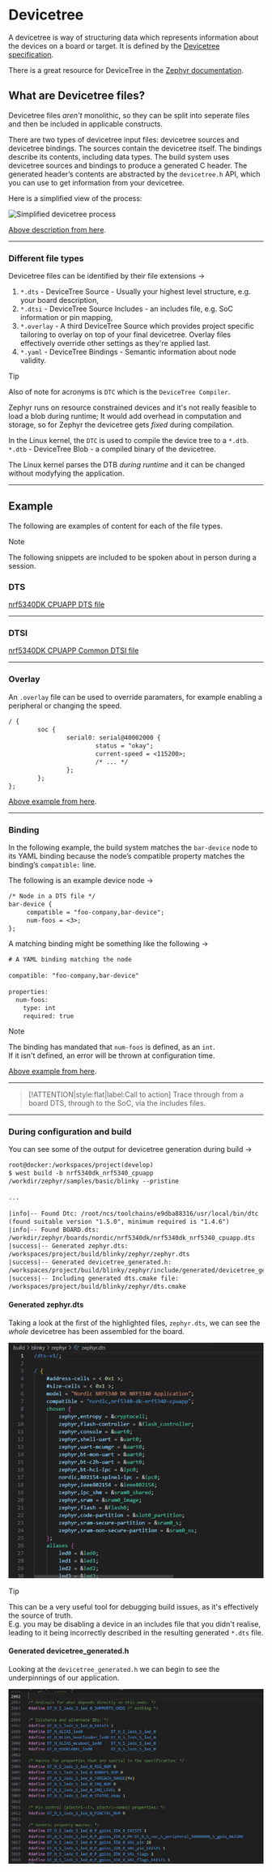 # Devicetree

A devicetree is way of structuring data which represents information about the devices on a board or target. It is defined by the [Devicetree specification](https://www.devicetree.org/).

There is a great resource for DeviceTree in the [Zephyr documentation](https://docs.zephyrproject.org/latest/build/dts/intro-scope-purpose.html).

## What are Devicetree files?

Devicetree files *aren't* monolithic, so they can be split into seperate files and then be included in applicable constructs.

There are two types of devicetree input files: devicetree sources and devicetree bindings. The sources contain the devicetree itself. The bindings describe its contents, including data types. The build system uses devicetree sources and bindings to produce a generated C header. The generated header’s contents are abstracted by the `devicetree.h` API, which you can use to get information from your devicetree.

Here is a simplified view of the process:

![Simplified devicetree process](https://docs.zephyrproject.org/latest/_images/zephyr_dt_build_flow.png)

[Above description from here](https://docs.zephyrproject.org/latest/build/dts/intro-scope-purpose.html).

---

### Different file types

Devicetree files can be identified by their file extensions ->

1. `*.dts` - DeviceTree Source - Usually your highest level structure, e.g. your board description,
1. `*.dtsi` - DeviceTree Source Includes - an includes file, e.g. SoC information or pin mapping,
1. `*.overlay` - A third DeviceTree Source which provides project specific tailoring to overlay on top of your final devicetree. Overlay files effectively override other settings as they're applied last.
1. `*.yaml` - DeviceTree Bindings - Semantic information about node validity.

> [!TIP]
>Also of note for acronyms is `DTC` which is the `DeviceTree Compiler`.
>
>Zephyr runs on resource constrained devices and it's not really feasible to load a blob during runtime; It would add overhead in computation and storage, so for Zephyr the devicetree gets *fixed* during compilation.
>
>In the Linux kernel, the `DTC` is used to compile the device tree to a `*.dtb`.  
>`*.dtb` - DeviceTree Blob - a compiled binary of the devicetree.
>
>The Linux kernel parses the DTB *during runtime* and it can be changed without modyfying the application.

---

## Example

The following are examples of content for each of the file types.

> [!NOTE]
>The following snippets are included to be spoken about in person during a session.

### DTS

[nrf5340DK CPUAPP DTS file](https://raw.githubusercontent.com/zephyrproject-rtos/zephyr/main/boards/nordic/nrf5340dk/nrf5340dk_nrf5340_cpuapp.dts ':include :type=code')

---

### DTSI

[nrf5340DK CPUAPP Common DTSI file](https://raw.githubusercontent.com/zephyrproject-rtos/zephyr/main/boards/nordic/nrf5340dk/nrf5340_cpuapp_common.dtsi ':include :type=code')

---

### Overlay

An `.overlay` file can be used to override paramaters, for example enabling a peripheral or changing the speed.

```Overlay
/ {
        soc {
                serial0: serial@40002000 {
                        status = "okay";
                        current-speed = <115200>;
                        /* ... */
                };
        };
};
```

[Above example from here](https://docs.zephyrproject.org/latest/build/dts/howtos.html#use-devicetree-overlays).

---

### Binding

In the following example, the build system matches the `bar-device` node to its YAML binding because the node’s compatible property matches the binding’s `compatible:` line.

The following is an example device node ->

```DTS Node
/* Node in a DTS file */
bar-device {
     compatible = "foo-company,bar-device";
     num-foos = <3>;
};
```

A matching binding might be something like the following ->

```Matching Binding
# A YAML binding matching the node

compatible: "foo-company,bar-device"

properties:
  num-foos:
    type: int
    required: true
```

> [!NOTE]
>The binding has mandated that `num-foos` is defined, as an `int`.  
>If it isn't defined, an error will be thrown at configuration time.

[Above example from here](https://docs.zephyrproject.org/latest/build/dts/bindings-intro.html#a-simple-example).

---

>[!ATTENTION|style:flat|label:Call to action]
>Trace through from a board DTS, through to the SoC, via the includes files.

---

### During configuration and build

You can see some of the output for devicetree generation during build ->

```terminal
root@docker:/workspaces/project(develop)
$ west build -b nrf5340dk_nrf5340_cpuapp /workdir/zephyr/samples/basic/blinky --pristine

...

|info|-- Found Dtc: /root/ncs/toolchains/e9dba88316/usr/local/bin/dtc (found suitable version "1.5.0", minimum required is "1.4.6") 
|info|-- Found BOARD.dts: /workdir/zephyr/boards/nordic/nrf5340dk/nrf5340dk_nrf5340_cpuapp.dts
|success|-- Generated zephyr.dts: /workspaces/project/build/blinky/zephyr/zephyr.dts
|success|-- Generated devicetree_generated.h: /workspaces/project/build/blinky/zephyr/include/generated/devicetree_generated.h
|success|-- Including generated dts.cmake file: /workspaces/project/build/blinky/zephyr/dts.cmake

```

#### Generated zephyr.dts

Taking a look at the first of the highlighted files, `zephyr.dts`, we can see the *whole* devicetree has been assembled for the board.

![Built device tree](builtdevicetree.png)

> [!TIP]
> This can be a very useful tool for debugging build issues, as it's effectively the source of truth.  
> E.g. you may be disabling a device in an includes file that you didn't realise, leading to it being incorrectly described in the resulting generated `*.dts` file.

#### Generated devicetree_generated.h

Looking at the `devicetree_generated.h` we can begin to see the underpinnings of our application.

![Devicetree Header](devicetreegenerated.png)
